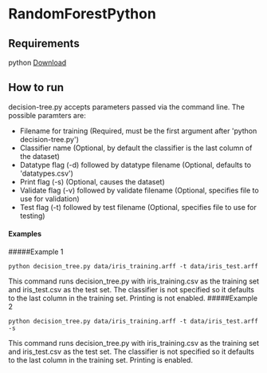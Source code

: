 # RandomForestPython

## Requirements
python [Download](https://www.python.org/downloads/)

## How to run
decision-tree.py accepts parameters passed via the command line. The possible paramters are:
* Filename for training (Required, must be the first argument after 'python decision-tree.py')
* Classifier name (Optional, by default the classifier is the last column of the dataset)
* Datatype flag (-d) followed by datatype filename (Optional, defaults to 'datatypes.csv')
* Print flag (-s) (Optional, causes the dataset)
* Validate flag (-v) followed by validate filename (Optional, specifies file to use for validation)
* Test flag (-t) followed by test filename (Optional, specifies file to use for testing)

#### Examples
#####Example 1
```
python decision_tree.py data/iris_training.arff -t data/iris_test.arff
```
This command runs decision_tree.py with iris_training.csv as the training set and iris_test.csv as the test set. The classifier is not specified so it defaults to the last column in the training set. Printing is not enabled.
#####Example 2
```
python decision_tree.py data/iris_training.arff -t data/iris_test.arff -s
```
This command runs decision_tree.py with iris_training.csv as the training set and iris_test.csv as the test set. The classifier is not specified so it defaults to the last column in the training set. Printing is enabled.
